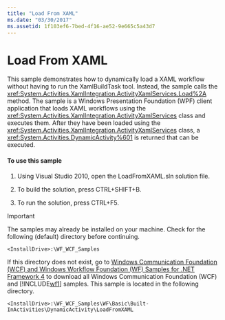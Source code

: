 ```yaml
---
title: "Load From XAML"
ms.date: "03/30/2017"
ms.assetid: 1f103ef6-7bed-4f16-ae52-9e665c5a43d7
---
```

# Load From XAML
This sample demonstrates how to dynamically load a XAML workflow without having to run the XamlBuildTask tool. Instead, the sample calls the <xref:System.Activities.XamlIntegration.ActivityXamlServices.Load%2A> method. The sample is a Windows Presentation Foundation (WPF) client application that loads XAML workflows using the <xref:System.Activities.XamlIntegration.ActivityXamlServices> class and executes them. After they have been loaded using the <xref:System.Activities.XamlIntegration.ActivityXamlServices> class, a <xref:System.Activities.DynamicActivity%601> is returned that can be executed.

#### To use this sample

1.  Using Visual Studio 2010, open the LoadFromXAML.sln solution file.

2.  To build the solution, press CTRL+SHIFT+B.

3.  To run the solution, press CTRL+F5.

> [!IMPORTANT]
>  The samples may already be installed on your machine. Check for the following (default) directory before continuing.  
>   
>  `<InstallDrive>:\WF_WCF_Samples`  
>   
>  If this directory does not exist, go to [Windows Communication Foundation (WCF) and Windows Workflow Foundation (WF) Samples for .NET Framework 4](https://go.microsoft.com/fwlink/?LinkId=150780) to download all Windows Communication Foundation (WCF) and [!INCLUDE[wf1](../../../../includes/wf1-md.md)] samples. This sample is located in the following directory.  
>   
>  `<InstallDrive>:\WF_WCF_Samples\WF\Basic\Built-InActivities\DynamicActivity\LoadFromXAML`